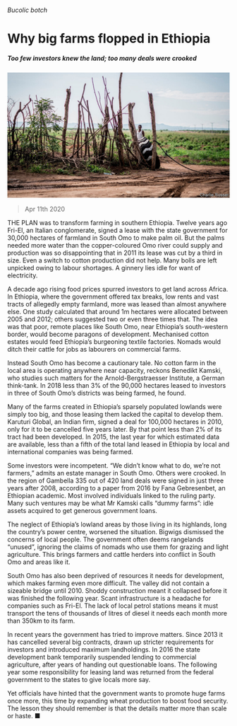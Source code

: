 ###### Bucolic botch

# Why big farms flopped in Ethiopia 

##### Too few investors knew the land; too many deals were crooked 

![image](images/20200411_MAP002_0.jpg) 

> Apr 11th 2020 

THE PLAN was to transform farming in southern Ethiopia. Twelve years ago Fri-El, an Italian conglomerate, signed a lease with the state government for 30,000 hectares of farmland in South Omo to make palm oil. But the palms needed more water than the copper-coloured Omo river could supply and production was so disappointing that in 2011 its lease was cut by a third in size. Even a switch to cotton production did not help. Many bolls are left unpicked owing to labour shortages. A ginnery lies idle for want of electricity.

A decade ago rising food prices spurred investors to get land across Africa. In Ethiopia, where the government offered tax breaks, low rents and vast tracts of allegedly empty farmland, more was leased than almost anywhere else. One study calculated that around 1m hectares were allocated between 2005 and 2012; others suggested two or even three times that. The idea was that poor, remote places like South Omo, near Ethiopia’s south-western border, would become paragons of development. Mechanised cotton estates would feed Ethiopia’s burgeoning textile factories. Nomads would ditch their cattle for jobs as labourers on commercial farms.


Instead South Omo has become a cautionary tale. No cotton farm in the local area is operating anywhere near capacity, reckons Benedikt Kamski, who studies such matters for the Arnold-Bergstraesser Institute, a German think-tank. In 2018 less than 3% of the 90,000 hectares leased to investors in three of South Omo’s districts was being farmed, he found.

Many of the farms created in Ethiopia’s sparsely populated lowlands were simply too big, and those leasing them lacked the capital to develop them. Karuturi Global, an Indian firm, signed a deal for 100,000 hectares in 2010, only for it to be cancelled five years later. By that point less than 2% of its tract had been developed. In 2015, the last year for which estimated data are available, less than a fifth of the total land leased in Ethiopia by local and international companies was being farmed.

Some investors were incompetent. “We didn’t know what to do, we’re not farmers,” admits an estate manager in South Omo. Others were crooked. In the region of Gambella 335 out of 420 land deals were signed in just three years after 2008, according to a paper from 2016 by Fana Gebresenbet, an Ethiopian academic. Most involved individuals linked to the ruling party. Many such ventures may be what Mr Kamski calls “dummy farms”: idle assets acquired to get generous government loans.

The neglect of Ethiopia’s lowland areas by those living in its highlands, long the country’s power centre, worsened the situation. Bigwigs dismissed the concerns of local people. The government often deems rangelands “unused”, ignoring the claims of nomads who use them for grazing and light agriculture. This brings farmers and cattle herders into conflict in South Omo and areas like it.

South Omo has also been deprived of resources it needs for development, which makes farming even more difficult. The valley did not contain a sizeable bridge until 2010. Shoddy construction meant it collapsed before it was finished the following year. Scant infrastructure is a headache for companies such as Fri-El. The lack of local petrol stations means it must transport the tens of thousands of litres of diesel it needs each month more than 350km to its farm.

In recent years the government has tried to improve matters. Since 2013 it has cancelled several big contracts, drawn up stricter requirements for investors and introduced maximum landholdings. In 2016 the state development bank temporarily suspended lending to commercial agriculture, after years of handing out questionable loans. The following year some responsibility for leasing land was returned from the federal government to the states to give locals more say.

Yet officials have hinted that the government wants to promote huge farms once more, this time by expanding wheat production to boost food security. The lesson they should remember is that the details matter more than scale or haste. ■


